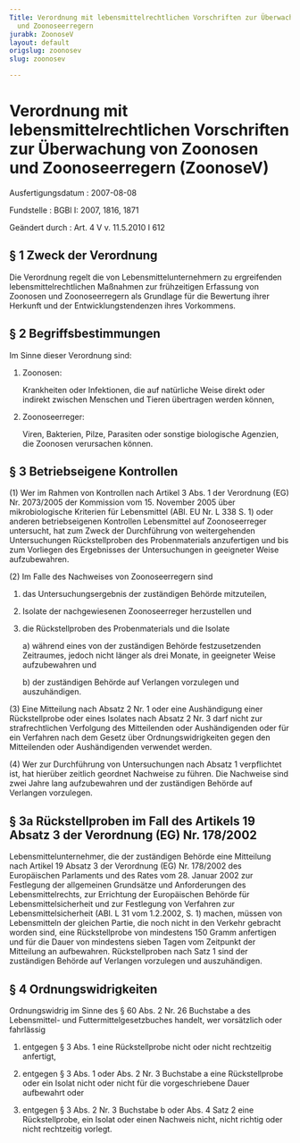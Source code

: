 ```yaml
---
Title: Verordnung mit lebensmittelrechtlichen Vorschriften zur Überwachung von Zoonosen
  und Zoonoseerregern
jurabk: ZoonoseV
layout: default
origslug: zoonosev
slug: zoonosev

---
```


# Verordnung mit lebensmittelrechtlichen Vorschriften zur Überwachung von Zoonosen und Zoonoseerregern (ZoonoseV)

Ausfertigungsdatum
:   2007-08-08

Fundstelle
:   BGBl I: 2007, 1816, 1871

Geändert durch
:   Art. 4 V v. 11.5.2010 I 612



## § 1 Zweck der Verordnung

Die Verordnung regelt die von Lebensmittelunternehmern zu ergreifenden
lebensmittelrechtlichen Maßnahmen zur frühzeitigen Erfassung von
Zoonosen und Zoonoseerregern als Grundlage für die Bewertung ihrer
Herkunft und der Entwicklungstendenzen ihres Vorkommens.


## § 2 Begriffsbestimmungen

Im Sinne dieser Verordnung sind:

1.  Zoonosen:

    Krankheiten oder Infektionen, die auf natürliche Weise direkt oder
    indirekt zwischen Menschen und Tieren übertragen werden können,


2.  Zoonoseerreger:

    Viren, Bakterien, Pilze, Parasiten oder sonstige biologische Agenzien,
    die Zoonosen verursachen können.





## § 3 Betriebseigene Kontrollen

(1) Wer im Rahmen von Kontrollen nach Artikel 3 Abs. 1 der Verordnung
(EG) Nr. 2073/2005 der Kommission vom 15. November 2005 über
mikrobiologische Kriterien für Lebensmittel (ABl. EU Nr. L 338 S. 1)
oder anderen betriebseigenen Kontrollen Lebensmittel auf
Zoonoseerreger untersucht, hat zum Zweck der Durchführung von
weitergehenden Untersuchungen Rückstellproben des Probenmaterials
anzufertigen und bis zum Vorliegen des Ergebnisses der Untersuchungen
in geeigneter Weise aufzubewahren.

(2) Im Falle des Nachweises von Zoonoseerregern sind

1.  das Untersuchungsergebnis der zuständigen Behörde mitzuteilen,


2.  Isolate der nachgewiesenen Zoonoseerreger herzustellen und


3.  die Rückstellproben des Probenmaterials und die Isolate

    a)  während eines von der zuständigen Behörde festzusetzenden Zeitraumes,
        jedoch nicht länger als drei Monate, in geeigneter Weise aufzubewahren
        und


    b)  der zuständigen Behörde auf Verlangen vorzulegen und auszuhändigen.







(3) Eine Mitteilung nach Absatz 2 Nr. 1 oder eine Aushändigung einer
Rückstellprobe oder eines Isolates nach Absatz 2 Nr. 3 darf nicht zur
strafrechtlichen Verfolgung des Mitteilenden oder Aushändigenden oder
für ein Verfahren nach dem Gesetz über Ordnungswidrigkeiten gegen den
Mitteilenden oder Aushändigenden verwendet werden.

(4) Wer zur Durchführung von Untersuchungen nach Absatz 1 verpflichtet
ist, hat hierüber zeitlich geordnet Nachweise zu führen. Die Nachweise
sind zwei Jahre lang aufzubewahren und der zuständigen Behörde auf
Verlangen vorzulegen.


## § 3a Rückstellproben im Fall des Artikels 19 Absatz 3 der Verordnung (EG) Nr. 178/2002

Lebensmittelunternehmer, die der zuständigen Behörde eine Mitteilung
nach Artikel 19 Absatz 3 der Verordnung (EG) Nr. 178/2002 des
Europäischen Parlaments und des Rates vom 28. Januar 2002 zur
Festlegung der allgemeinen Grundsätze und Anforderungen des
Lebensmittelrechts, zur Errichtung der Europäischen Behörde für
Lebensmittelsicherheit und zur Festlegung von Verfahren zur
Lebensmittelsicherheit (ABl. L 31 vom 1.2.2002, S. 1) machen, müssen
von Lebensmitteln der gleichen Partie, die noch nicht in den Verkehr
gebracht worden sind, eine Rückstellprobe von mindestens 150 Gramm
anfertigen und für die Dauer von mindestens sieben Tagen vom Zeitpunkt
der Mitteilung an aufbewahren. Rückstellproben nach Satz 1 sind der
zuständigen Behörde auf Verlangen vorzulegen und auszuhändigen.


## § 4 Ordnungswidrigkeiten

Ordnungswidrig im Sinne des § 60 Abs. 2 Nr. 26 Buchstabe a des
Lebensmittel- und Futtermittelgesetzbuches handelt, wer vorsätzlich
oder fahrlässig

1.  entgegen § 3 Abs. 1 eine Rückstellprobe nicht oder nicht rechtzeitig
    anfertigt,


2.  entgegen § 3 Abs. 1 oder Abs. 2 Nr. 3 Buchstabe a eine Rückstellprobe
    oder ein Isolat nicht oder nicht für die vorgeschriebene Dauer
    aufbewahrt oder


3.  entgegen § 3 Abs. 2 Nr. 3 Buchstabe b oder Abs. 4 Satz 2 eine
    Rückstellprobe, ein Isolat oder einen Nachweis nicht, nicht richtig
    oder nicht rechtzeitig vorlegt.




